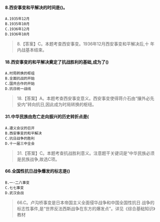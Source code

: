 #### 8.西安事变和平解决的时间是()。
    A.1935年12月
    B.1935年10月
    C.1936年12月
    D.1936年10月
>   8.【答案】C。本题考查西安事变。1936年12月西安事变和平解决后,十
    年内战基本结束。

#### 18.西安事变的和平解决奠定了抗战胜利的基础,成为了()
    A.时局转换的枢组
    B.全面抗战的开始
    C.国共合作的开始
    D.抗日统一战线
>   18.【答案】A。本题考查西安事变意义。西安事变使得蒋介石由“攘外必先
    安内”转向抗日,因此成为时局转换的枢纽。

#### 31.中华民族由危亡走向振兴的历史转折点是(
    A.遵义会议的召开
    B.西安事变的和平解决
    C.抗日战争的胜利
    D.十一届三中全会
>   31.【答案】C。本题考查抗战胜利意义。注意题干关键词是“中华民族必须是民族战争,故选C项。

#### 66.全国性抗日战争爆发的标志是()
    B.一·二八事变
    C.七七事变
    D.武汉会战
>   66.C。卢沟桥事变是日本帝国主义全面侵华战争和中国全国性抗日
    战争的标志性事件,是“世界反法西斯战争在东方的爆发点”。详见《综合基础知识》教材








